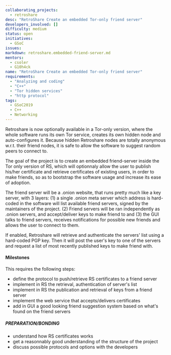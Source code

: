 ```yaml
---
collaborating_projects:
  - retroshare
desc: "RetroShare Create an embedded Tor-only friend server"
developers_involved: []
difficulty: medium
status: open
initiatives:
  - GSoC
issues:
markdown: retroshare.embedded-friend-server.md
mentors:
  - csoler
  - G10h4ck
name: "RetroShare Create an embedded Tor-only friend server"
requirements:
  - "Analyzing and coding"
  - "C++"
  - "Tor hidden services"
  - "http protocol"
tags:
  - GSoC2019
  - C++
  - Networking
---
```


Retroshare is now optionally available in a Tor-only version, where the whole software runs its own Tor service, creates
its own hidden node and auto-configures it. Because hidden Retroshare nodes are totally anonymous w.r.t. their friend
nodes, it is safe to allow the software to suggest random peers to connect to.

The goal of the project is to create an embedded friend-server inside the Tor only version of RS, which will
optionnaly allow the user to publish his/her certificate and retrieve certificates of existing users, in order to make friends,
so as to bootstrap the software usage and increase its ease of adoption.

The friend server will be a .onion website, that runs pretty much like a key server, with 3 layers: (1) a single .onion meta server
which address is hard-coded in the software will list available friend servers, signed by the maintainers of the project.
(2) Friend servers will be ran independently as .onion servers, and accept/deliver keys to make friend to and (3) the GUI talks
to friend servers, receives notifications for possible new friends and allows the user to connect to them.

If enabled, Retroshare will retrieve and authenticate the servers' list using a hard-coded PGP key. Then it will post the
user's key to one of the servers and request a list of most recently published keys to make friend with.

#### Milestones

This requires the following steps:
* define the protocol to push/retrieve RS certificates to a friend server
* implement in RS the retrieval, authentication of server's list
* implement in RS the publication and retrieval of keys from a friend server
* implement the web service that accepts/delivers certificates
* add in GUI a good looking friend suggestion system based on what's found on the friend servers

##### PREPARATION/BONDING

* understand how RS certificates works
* get a reasonnably good understanding of the structure of the project
* discuss possible protocols and options with the developers

